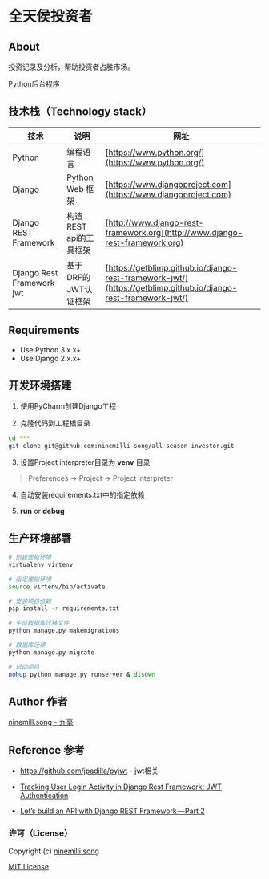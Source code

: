 # 全天侯投资者

## About

投资记录及分析，帮助投资者占胜市场。

Python后台程序

## 技术栈（Technology stack）

技术 | 说明 | 网址
--- | --- | ---
Python | 编程语言 | [https://www.python.org/](https://www.python.org/)
Django | Python Web 框架 | [https://www.djangoproject.com](https://www.djangoproject.com)
Django REST Framework | 构造REST api的工具框架 | [http://www.django-rest-framework.org](http://www.django-rest-framework.org)
Django Rest Framework jwt | 基于DRF的JWT认证框架 | [https://getblimp.github.io/django-rest-framework-jwt/](https://getblimp.github.io/django-rest-framework-jwt/)

## Requirements

- Use Python 3.x.x+
- Use Django 2.x.x+

## 开发环境搭建

1. 使用PyCharm创建Django工程

2. 克隆代码到工程根目录

```bash
cd ***
git clone git@github.com:ninemilli-song/all-season-investor.git
```

3. 设置Project interpreter目录为 **venv** 目录

> Preferences -> Project -> Project interpreter

4. 自动安装requirements.txt中的指定依赖

5. **run** or **debug**

## 生产环境部署

```bash
# 创建虚拟环境
virtualenv virtenv

# 指定虚拟环境
source virtenv/bin/activate

# 安装项目依赖
pip install -r requirements.txt

# 生成数据库迁移文件
python manage.py makemigrations

# 数据库迁移
python manage.py migrate

# 启动项目
nohup python manage.py runserver & disown
```

## Author 作者

[ninemill.song - 九毫](https://github.com/ninemilli-song)

## Reference 参考

- https://github.com/jpadilla/pyjwt - jwt相关

- [Tracking User Login Activity in Django Rest Framework: JWT Authentication](https://medium.com/@atulmishra_69567/tracking-user-login-activity-in-django-rest-framework-jwt-authentication-32e0194e77d0)

- [Let’s build an API with Django REST Framework — Part 2](https://medium.com/backticks-tildes/lets-build-an-api-with-django-rest-framework-part-2-cfb87e2c8a6c)

### 许可（License）

Copyright (c) [ninemilli.song](https://github.com/ninemilli-song)

[MIT License][MIT]

[MIT]: ./LICENSE "Mit License"